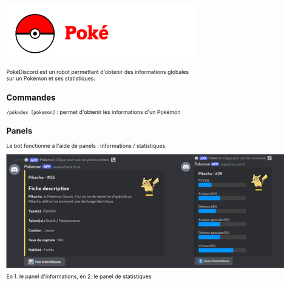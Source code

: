 <div style="text-align: center;">
    <img src="https://github.com/A-Beille/PokeDiscord/blob/main/sprites/logo.png?raw=true">
</div>
<p>PokéDiscord est un robot permettant d'obtenir des informations globales sur un Pokémon et ses statistiques.</p>
<h2>Commandes</h2>
<p><code>/pokedex [pokemon]</code> : permet d'obtenir les informations d'un Pokémon</p>
<h2>Panels</h2>
<p>Le bot fonctionne à l'aide de panels : informations / statistiques.</p>
<div style="display: flex;">
    <img src="https://github.com/A-Beille/PokeDiscord/blob/main/examples/panelInfos.png?raw=true" height="300px">
   <img src="https://github.com/A-Beille/PokeDiscord/blob/main/examples/panelStats.png?raw=true" height="300px">
</div>
<p>En 1. le panel d'informations, en 2. le panel de statistiques</p>